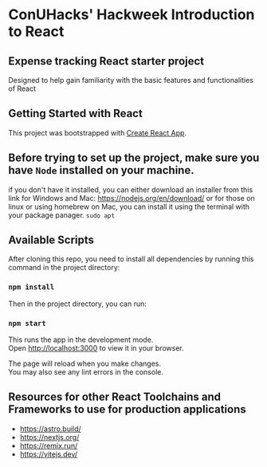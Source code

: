 # ConUHacks' Hackweek Introduction to React
## Expense tracking React starter project
Designed to help gain familiarity with the basic features and functionalities of React
## Getting Started with React 

This project was bootstrapped with [Create React App](https://github.com/facebook/create-react-app).

## Before trying to set up the project, make sure you have `Node` installed on your machine.
if you don't have it installed, you can either download an installer from this link for Windows and Mac: https://nodejs.org/en/download/
or for those on linux or using homebrew on Mac, you can install it using the terminal with your package panager.
```sudo apt ```
## Available Scripts

After cloning this repo, you need to install all dependencies by running this command in the project directory:  

### `npm install` 

Then in the project directory, you can run:

### `npm start`

This runs the app in the development mode.\
Open [http://localhost:3000](http://localhost:3000) to view it in your browser.

The page will reload when you make changes.\
You may also see any lint errors in the console.

## Resources for other React Toolchains and Frameworks to use for production applications
* https://astro.build/
* https://nextjs.org/
* https://remix.run/
* https://vitejs.dev/



